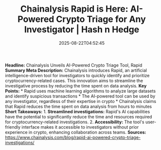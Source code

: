 ﻿---
title: "Chainalysis Rapid is Here: AI-Powered Crypto Triage for Any Investigator | Hash n Hedge"
date: "2025-08-22T04:52:45"
category: "Markets"
summary: ""
slug: "chainalysis-rapid-is-here-aipowered-crypto-triage-for-any-in"
source_urls:
  - ""
seo:
  title: "Chainalysis Rapid is Here: AI-Powered Crypto Triage for Any Investigator | Hash n Hedge | Hash n Hedge"
  description: ""
  keywords: ["news", "markets", "brief"]
---
**Headline:** Chainalysis Unveils AI-Powered Crypto Triage Tool, Rapid  **Summary Meta Description:** Chainalysis introduces Rapid, an artificial intelligence-driven tool for investigators to quickly identify and prioritize cryptocurrency-related cases. This innovation aims to streamline the investigative process by reducing the time spent on data analysis.  **Key Points:**  * Rapid uses machine learning algorithms to analyze large datasets and identify suspicious transactions * The AI-powered tool can be used by any investigator, regardless of their expertise in crypto * Chainalysis claims that Rapid reduces the time spent on data analysis from hours to minutes  **Short Takeaways:**  1. **Streamlined investigations:** Rapid's AI capabilities have the potential to significantly reduce the time and resources required for cryptocurrency-related investigations. 2. **Accessibility:** The tool's user-friendly interface makes it accessible to investigators without prior experience in crypto, enhancing collaboration across teams.  **Sources:**  https://www.chainalysis.com/blog/rapid-ai-powered-crypto-triage-investigations/